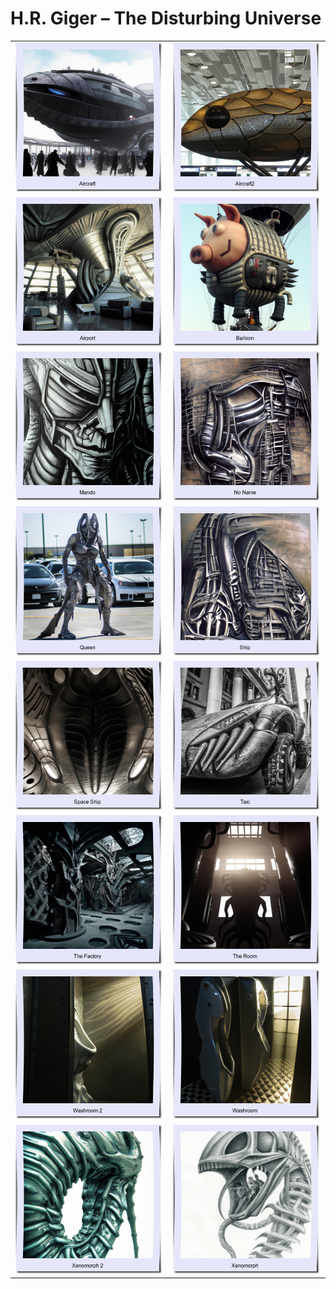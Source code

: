 # H.R. Giger – The Disturbing Universe

| | |
| --- | --- |
| [![](polaroids/aircraft.png)](aircraft.jpg) | [![](polaroids/aircraft2.png)](aircraft2.jpg) |
| [![](polaroids/airport.png)](airport.jpg) | [![](polaroids/balloon.png)](balloon.jpg) |
| [![](polaroids/mando.png)](mando.jpg) | [![](polaroids/no-name.png)](no-name.jpg) |
| [![](polaroids/queen.png)](queen.jpg) | [![](polaroids/ship.png)](ship.jpg) |
| [![](polaroids/space-ship.png)](space-ship.jpg) | [![](polaroids/taxi.png)](taxi.jpg) |
| [![](polaroids/the-factory.png)](the-factory.jpg) | [![](polaroids/the-room.png)](the-room.jpg) |
| [![](polaroids/washroom-2.png)](washroom-2.jpg) | [![](polaroids/washroom.png)](washroom.jpg) |
| [![](polaroids/xenomorph-2.png)](xenomorph-2.jpg) | [![](polaroids/xenomorph.png)](xenomorph.jpg) |
